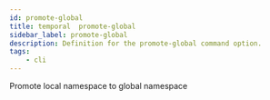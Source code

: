 ```yaml
---
id: promote-global
title: temporal  promote-global
sidebar_label: promote-global
description: Definition for the promote-global command option.
tags:
	- cli
---
```


Promote local namespace to global namespace
